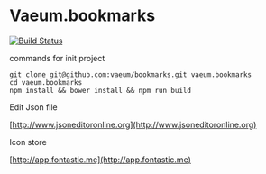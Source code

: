 # Vaeum.bookmarks

[![Build Status](https://travis-ci.org/vaeum/bookmarks.svg?branch=master)](https://travis-ci.org/vaeum/bookmarks)

commands for init project

```
git clone git@github.com:vaeum/bookmarks.git vaeum.bookmarks
cd vaeum.bookmarks
npm install && bower install && npm run build
```

Edit Json file 

[http://www.jsoneditoronline.org](http://www.jsoneditoronline.org)

Icon store

[http://app.fontastic.me](http://app.fontastic.me)


